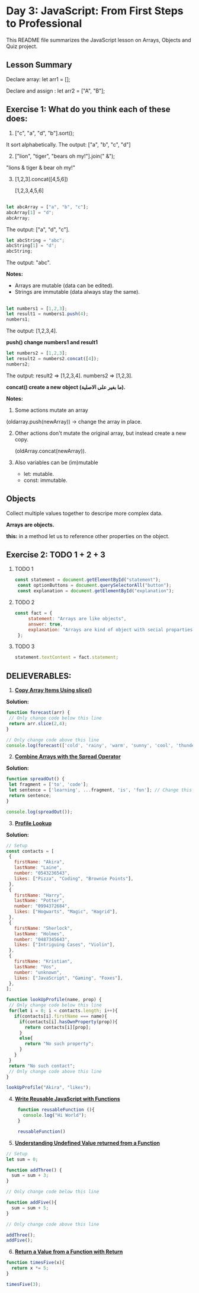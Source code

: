 # Day 3: JavaScript: From First Steps to Professional
This README file summarizes the JavaScript lesson on Arrays, Objects and Quiz project. 

## Lesson Summary

Declare array: let arr1 = [];

Declare and assign : let arr2 = ["A", "B"];

## Exercise 1: What do you think each of these does:
1. ["c", "a", "d", "b"].sort();

  It sort alphabetically.
  The output: ["a", "b", "c", "d"]
    
2. ["lion", "tiger", "bears oh my!"].join(" &");

  "lions & tiger & bear oh my!"
   
3. [1,2,3].concat([4,5,6])

   [1,2,3,4,5,6]
   
##
```javascript
let abcArray = ["a", "b", "c"];
abcArray[1] = "d";
abcArray;
```
The output: ["a", "d", "c"].

```javascript
let abcString = "abc";
abcString[1] = "d";
abcString;
```
The output: "abc".

**Notes:** 
- Arrays are mutable (data can be edited).
- Strings are immutable (data always stay the same).

 ##
```javascript
let numbers1 = [1,2,3];
let result1 = numbers1.push(4);
numbers1;
```
The output: [1,2,3,4].

**push() change numbers1 and result1**

```javascript
let numbers2 = [1,2,3];
let result2 = numbers2.concat([4]);
numbers2;
```
The output: 
  result2 => [1,2,3,4].
  numbers2 => [1,2,3].

**concat() create a new object (ما بغير على الاصلية).**

**Notes:**
1. Some actions mutate an array

  (oldarray.push(newArray)) -> change the array in place.

2. Other actions don't mutate the original array, but instead create a new copy.

   (oldArray.concat(newArray)).

3. Also variables can be (im)mutable
   - let: mutable.
   - const: immutable.

## Objects

Collect multiple values together to descripe more complex data.

**Arrays are objects.**

**this:** in a method let us to reference other properties on the object.


## Exercise 2: TODO 1 + 2 + 3
1. TODO 1
   ```javascript
   const statement = document.getElementById("statement");
    const optionButtons = document.querySelectorAll("button");
    const explanation = document.getElementById("explanation");
2. TODO 2
   ```javascript
   const fact = {
        statement: "Arrays are like objects",
        answer: true,
        explanation: "Arrays are kind of object with secial proparties",
    };
3. TODO 3
   ```javascript
   statement.textContent = fact.statement;


## DELIEVERABLES:

1. **[Copy Array Items Using slice()](https://www.freecodecamp.org/learn/javascript-algorithms-and-data-structures/basic-data-structures/copy-array-items-using-slice)**
   
**Solution:** 
 ```javascript
function forecast(arr) {
  // Only change code below this line
  return arr.slice(2,4);
}

// Only change code above this line
console.log(forecast(['cold', 'rainy', 'warm', 'sunny', 'cool', 'thunderstorms']));
```

2. **[Combine Arrays with the Spread Operator](https://www.freecodecamp.org/learn/javascript-algorithms-and-data-structures/basic-data-structures/combine-arrays-with-the-spread-operator)**
   
**Solution:**
 ```javascript
function spreadOut() {
  let fragment = ['to', 'code'];
  let sentence = ['learning', ...fragment, 'is', 'fun']; // Change this line
  return sentence;
}

console.log(spreadOut());
```

3. **[Profile Lookup](https://www.freecodecamp.org/learn/javascript-algorithms-and-data-structures/basic-javascript/profile-lookup)**
   
**Solution:**
 ```javascript
// Setup
const contacts = [
  {
    firstName: "Akira",
    lastName: "Laine",
    number: "0543236543",
    likes: ["Pizza", "Coding", "Brownie Points"],
  },
  {
    firstName: "Harry",
    lastName: "Potter",
    number: "0994372684",
    likes: ["Hogwarts", "Magic", "Hagrid"],
  },
  {
    firstName: "Sherlock",
    lastName: "Holmes",
    number: "0487345643",
    likes: ["Intriguing Cases", "Violin"],
  },
  {
    firstName: "Kristian",
    lastName: "Vos",
    number: "unknown",
    likes: ["JavaScript", "Gaming", "Foxes"],
  },
];

function lookUpProfile(name, prop) {
  // Only change code below this line
  for(let i = 0; i < contacts.length; i++){
    if(contacts[i].firstName === name){
      if(contacts[i].hasOwnProperty(prop)){
        return contacts[i][prop];
      }
      else{
        return "No such property";
      }
    }
  }
  return "No such contact";
  // Only change code above this line
}

lookUpProfile("Akira", "likes");
```

4. **[Write Reusable JavaScript with Functions](https://www.freecodecamp.org/learn/javascript-algorithms-and-data-structures/basic-javascript/write-reusable-javascript-with-functions)**

   ```javascript
    function reusableFunction (){
      console.log("Hi World");
    }

    reusableFunction()
   ```

5. **[Understanding Undefined Value returned from a Function](https://www.freecodecamp.org/learn/javascript-algorithms-and-data-structures/basic-javascript/understanding-undefined-value-returned-from-a-function)**

```javascript
// Setup
let sum = 0;

function addThree() {
  sum = sum + 3;
}

// Only change code below this line

function addFive(){
  sum = sum + 5;
}

// Only change code above this line

addThree();
addFive();
```

6. **[Return a Value from a Function with Return](https://www.freecodecamp.org/learn/javascript-algorithms-and-data-structures/basic-javascript/return-a-value-from-a-function-with-return)**

```javascript
function timesFive(x){
  return x *= 5;
}

timesFive(3);
```
